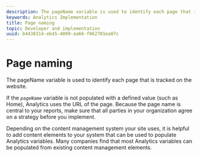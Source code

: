 ```yaml
---
description: The pageName variable is used to identify each page that is tracked on the website.
keywords: Analytics Implementation
title: Page naming
topic: Developer and implementation
uuid: b4438314-eb45-4009-aa66-f062701ea07c
---
```


# Page naming

The pageName variable is used to identify each page that is tracked on the website.

If the *`pageName`* variable is not populated with a defined value (such as Home), Analytics uses the URL of the page. Because the page name is central to your reports, make sure that all parties in your organization agree on a strategy before you implement.

Depending on the content management system your site uses, it is helpful to add content elements to your system that can be used to populate Analytics variables. Many companies find that most Analytics variables can be populated from existing content management elements.
